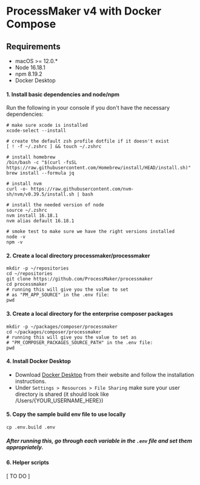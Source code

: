 # ProcessMaker v4 with Docker Compose

## Requirements
- macOS >= 12.0.*
- Node 16.18.1
- npm 8.19.2
- Docker Desktop

#### 1. Install basic dependencies and node/npm
Run the following in your console if you don't have the necessary dependencies:
```shell
# make sure xcode is installed
xcode-select --install

# create the default zsh profile dotfile if it doesn't exist
[ ! -f ~/.zshrc ] && touch ~/.zshrc

# install homebrew
/bin/bash -c "$(curl -fsSL https://raw.githubusercontent.com/Homebrew/install/HEAD/install.sh)"
brew install --formula jq

# install nvm
curl -o- https://raw.githubusercontent.com/nvm-sh/nvm/v0.39.5/install.sh | bash

# install the needed version of node
source ~/.zshrc
nvm install 16.18.1
nvm alias default 16.18.1

# smoke test to make sure we have the right versions installed
node -v
npm -v
```

#### 2. Create a local directory processmaker/processmaker
```shell
mkdir -p ~/repositories
cd ~/repositories
git clone https://github.com/ProcessMaker/processmaker
cd processmaker
# running this will give you the value to set 
# as "PM_APP_SOURCE" in the .env file:
pwd
```

#### 3. Create a local directory for the enterprise composer packages
```shell
mkdir -p ~/packages/composer/processmaker
cd ~/packages/composer/processmaker
# running this will give you the value to set as 
# "PM_COMPOSER_PACKAGES_SOURCE_PATH" in the .env file:
pwd
```

#### 4. Install Docker Desktop
- Download [Docker Desktop](https://www.docker.com/products/docker-desktop/) from their website and follow the installation instructions.
- Under `Settings > Resources > File Sharing` make sure your user directory is shared (it should look like /Users/{YOUR_USERNAME_HERE})

#### 5. Copy the sample build env file to use locally
```shell
cp .env.build .env
```
##### After running this, go through each variable in the `.env` file and set them appropriately.

#### 6. Helper scripts
[ TO DO ]
